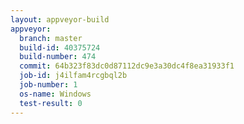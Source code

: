 ```yaml
---
layout: appveyor-build
appveyor:
  branch: master
  build-id: 40375724
  build-number: 474
  commit: 64b323f83dc0d87112dc9e3a30dc4f8ea31933f1
  job-id: j4ilfam4rcgbql2b
  job-number: 1
  os-name: Windows
  test-result: 0
---
```


